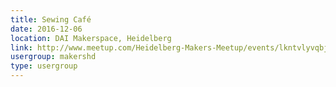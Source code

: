 ```yaml
---
title: Sewing Café
date: 2016-12-06
location: DAI Makerspace, Heidelberg
link: http://www.meetup.com/Heidelberg-Makers-Meetup/events/lkntvlyvqbjb/
usergroup: makershd
type: usergroup
---
```


